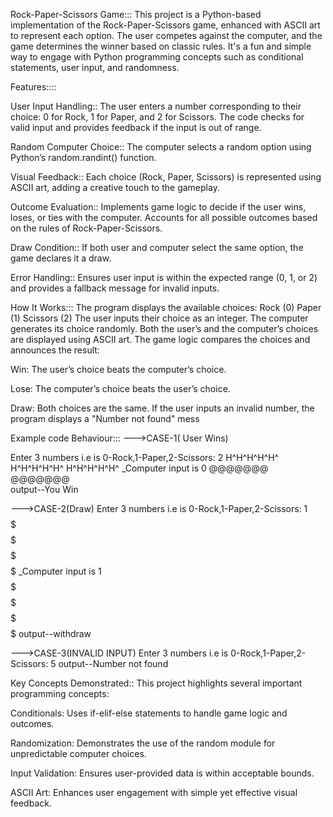 Rock-Paper-Scissors Game:::
This project is a Python-based implementation of the Rock-Paper-Scissors game, enhanced with ASCII art to represent each option.
The user competes against the computer, and the game determines the winner based on classic rules.
It's a fun and simple way to engage with Python programming concepts such as conditional statements, user input, and randomness.


Features::::


User Input Handling::
The user enters a number corresponding to their choice: 0 for Rock, 1 for Paper, and 2 for Scissors.
The code checks for valid input and provides feedback if the input is out of range.

Random Computer Choice::
The computer selects a random option using Python’s random.randint() function.

Visual Feedback::
Each choice (Rock, Paper, Scissors) is represented using ASCII art, adding a creative touch to the gameplay.

Outcome Evaluation::
Implements game logic to decide if the user wins, loses, or ties with the computer.
Accounts for all possible outcomes based on the rules of Rock-Paper-Scissors.

Draw Condition::
If both user and computer select the same option, the game declares it a draw.

Error Handling::
Ensures user input is within the expected range (0, 1, or 2) and provides a fallback message for invalid inputs.

How It Works:::
The program displays the available choices:
Rock (0)
Paper (1)
Scissors (2)
The user inputs their choice as an integer.
The computer generates its choice randomly.
Both the user’s and the computer’s choices are displayed using ASCII art.
The game logic compares the choices and announces the result:

Win: The user’s choice beats the computer’s choice.

Lose: The computer’s choice beats the user’s choice.

Draw: Both choices are the same.
If the user inputs an invalid number, the program displays a "Number not found" mess

Example code Behaviour:::
--->CASE-1( User Wins)

Enter 3 numbers i.e is 0-Rock,1-Paper,2-Scissors: 2
                H^H^H^H^H^
                H^H^H^H^H^
                H^H^H^H^H^
_Computer input is 0
                @@@@@@@
                @@@@@@@        
output--You Win

--->CASE-2(Draw)
Enter 3 numbers i.e is 0-Rock,1-Paper,2-Scissors: 1
                $$$$$$$
                $$$$$$$
                $$$$$$$
                $$$$$$$
_Computer input is 1
                $$$$$$$
                $$$$$$$
                $$$$$$$
                $$$$$$$
output--withdraw

--->CASE-3(INVALID INPUT)
Enter 3 numbers i.e is 0-Rock,1-Paper,2-Scissors: 5
output--Number not found


Key Concepts Demonstrated::
This project highlights several important programming concepts:

Conditionals: Uses if-elif-else statements to handle game logic and outcomes.

Randomization: Demonstrates the use of the random module for unpredictable computer choices.

Input Validation: Ensures user-provided data is within acceptable bounds.

ASCII Art: Enhances user engagement with simple yet effective visual feedback.
